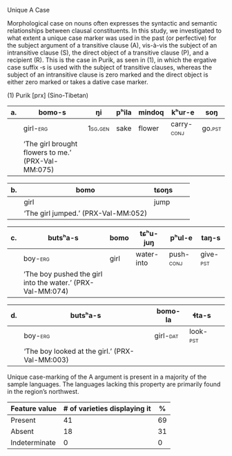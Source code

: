 Unique A Case

Morphological case on nouns often expresses the syntactic and semantic
relationships between clausal constituents. In this study, we
investigated to what extent a unique case marker was used in the past
(or perfective) for the subject argument of a transitive clause (A),
vis-à-vis the subject of an intransitive clause (S), the direct object
of a transitive clause (P), and a recipient (R). This is the case in
Purik, as seen in ‎(1), in which the ergative case suffix ‑s is used
with the subject of transitive clauses, whereas the subject of an
intransitive clause is zero marked and the direct object is either zero
marked or takes a dative case marker.

(1) <span id="_Ref12281344" class="anchor"></span>Purik
    \[prx\] (Sino-Tibetan)

| a.  | bomo-**s**                                             | ŋi                                                    | pʰila | mindoq | kʰur-e                                                   | soŋ                                                  |
|-----|--------------------------------------------------------|-------------------------------------------------------|-------|--------|----------------------------------------------------------|------------------------------------------------------|
|     | girl-<span style="font-variant:small-caps;">erg</span> | <span style="font-variant:small-caps;">1sg.gen</span> | sake  | flower | carry-<span style="font-variant:small-caps;">conj</span> | go.<span style="font-variant:small-caps;">pst</span> |
|     | ‘The girl brought flowers to me.’ (PRX-Val-MM:075)     |

| b.  | bomo                                | tɕoŋs |     |     |
|-----|-------------------------------------|-------|-----|-----|
|     | girl                                | jump  |     |     |
|     | ‘The girl jumped.’ (PRX-Val-MM:052) |

| c.  | butsʰa-**s**                                               | bomo | tɕʰu-juŋ   | pʰul-e                                                  | taŋ-s                                                  |
|-----|------------------------------------------------------------|------|------------|---------------------------------------------------------|--------------------------------------------------------|
|     | boy-<span style="font-variant:small-caps;">erg</span>      | girl | water-into | push-<span style="font-variant:small-caps;">conj</span> | give-<span style="font-variant:small-caps;">pst</span> |
|     | ‘The boy pushed the girl into the water.’ (PRX-Val-MM:074) |

| d.  | butsʰa-**s**                                          | bomo-la                                                | ɬta-s                                                  |     |
|-----|-------------------------------------------------------|--------------------------------------------------------|--------------------------------------------------------|-----|
|     | boy-<span style="font-variant:small-caps;">erg</span> | girl-<span style="font-variant:small-caps;">dat</span> | look-<span style="font-variant:small-caps;">pst</span> |     |
|     | ‘The boy looked at the girl.’ (PRX-Val-MM:003)        |

Unique case-marking of the A argument is present in a majority of the
sample languages. The languages lacking this property are primarily
found in the region’s northwest.

| Feature value | \# of varieties displaying it | %   |
|---------------|-------------------------------|-----|
| Present       | 41                            | 69  |
| Absent        | 18                            | 31  |
| Indeterminate | 0                             | 0   |


